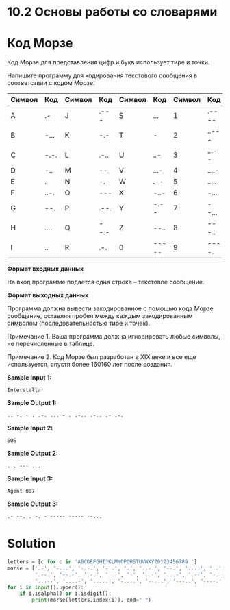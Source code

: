 # 10.2 Основы работы со словарями
# Код Морзе
Код Морзе для представления цифр и букв использует тире и точки.

Напишите программу для кодирования текстового сообщения в соответствии с кодом Морзе.

|Символ|	Код|	Символ|	Код|	Символ|	Код |	Символ|	Код  |
|---   |---    |    ---   |--- |---       |---  |   ---   |---   |
|A	   |.-     |	J     |.---|	S     |	... |	1     |	.----|
|B	   |-...   |	K	  |-.- |    T	  |-    |   2	  |..--- |
|C	   |-.-.   |	L	  |.-..|    U	  |..-  |   3	  |...-- |
|D	   |-..    |	M	  |--  |    V	  |...- |   4	  |....- |
|E	   |.	   |    N     |-.  |    W	  |.--  |	5	  |..... |
|F	   |..-.   |	O	  |--- |    X	  |-..- |	6     |-.... |
|G	   |--.    |	P	  |.--.|    Y	  |-.-- |	7     |	--...|
|H	   |....   |	Q	  |--.-|    Z	  |--.. |	8     |	---..|
|I	   |..	   |R	      |.-. |    0     |-----|	9	  |----. |
**Формат входных данных**

На вход программе подается одна строка – текстовое сообщение.

**Формат выходных данных**

Программа должна вывести закодированное с помощью кода Морзе сообщение, оставляя пробел между каждым закодированным символом (последовательностью тире и точек).

Примечание 1. Ваша программа должна игнорировать любые символы, не перечисленные в таблице.

Примечание 2. Код Морзе был разработан в XIX веке и все еще используется, спустя более 160160 лет после создания.


**Sample Input 1:**
```
Interstellar
```
**Sample Output 1:**
```
.. -. - . .-. ... - . .-.. .-.. .- .-.
```
**Sample Input 2:**
```
SOS
```
**Sample Output 2:**
```
... --- ...
```
**Sample Input 3:**
```
Agent 007
```
**Sample Output 3:**
```
.- --. . -. - ----- ----- --...
```
# Solution
```python
letters = [c for c in 'ABCDEFGHIJKLMNOPQRSTUVWXYZ0123456789 ']
morse = ['.-', '-...', '-.-.', '-..', '.', '..-.', '--.', '....', '..', '.---', '-.-', '.-..', '--', '-.', '---',
         '.--.', '--.-', '.-.', '...', '-', '..-', '...-', '.--', '-..-', '-.--', '--..', '-----', '.----', '..---',
         '...--', '....-', '.....', '-....', '--...', '---..', '----.', '']
for i in input().upper():
    if i.isalpha() or i.isdigit():
        print(morse[letters.index(i)], end=" ")

```